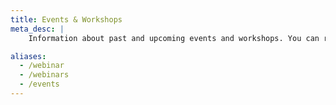 ```yaml
---
title: Events & Workshops
meta_desc: |
    Information about past and upcoming events and workshops. You can register for upcoming sessions or view previously recorded content.

aliases:
  - /webinar
  - /webinars
  - /events
---
```


